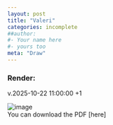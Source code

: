 ```yaml
---
layout: post
title: "Valeri"
categories: incomplete
##author:
#- Your name here
#- yours too
meta: "Draw"
---
```


### Render:
v.2025-10-22 11:00:00 +1


![image]([assets/img/2701.png](http://hectornoval.github.io/incomplete/assets/img/2701.png))  
You can download the PDF [here]

